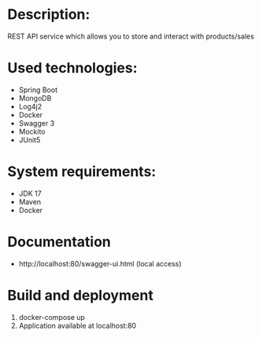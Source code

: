 Description:
=
REST API service which allows you to store and interact with products/sales

Used technologies:
=
- Spring Boot
- MongoDB
- Log4j2
- Docker
- Swagger 3
- Mockito
- JUnit5

System requirements:
=
- JDK 17
- Maven
- Docker


Documentation
=
- http://localhost:80/swagger-ui.html (local access)

Build and deployment
=
1. docker-compose up
2. Application available at localhost:80
